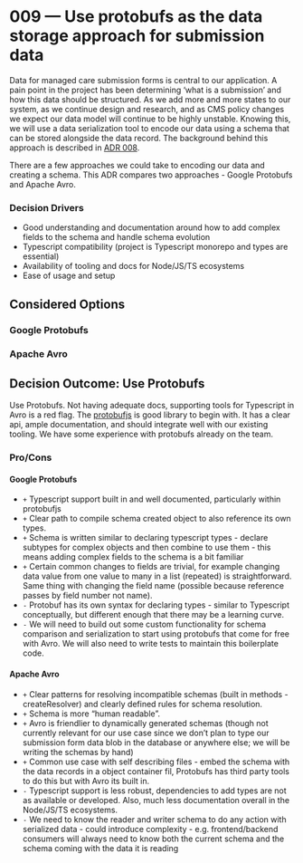 # 009 — Use protobufs as the data storage approach for submission data

Data for managed care submission forms is central to our application. A pain point in the project has been determining ‘what is a submission’ and how this data should be structured. As we add more and more states to our system, as we continue design and research, and as CMS policy changes we expect our data model will continue to be highly unstable. Knowing this, we will use a data serialization tool to encode our data using a schema that can be stored alongside the data record. The background behind this approach is described in [ADR 008](./008-form-data-serialization.md).

There are a few approaches we could take to encoding our data and creating a schema. This ADR compares two approaches - Google Protobufs and Apache Avro.

### Decision Drivers

-   Good understanding and documentation around how to add complex fields to the schema and handle schema evolution
-   Typescript compatibility (project is Typescript monorepo and types are essential)
-   Availability of tooling and docs for Node/JS/TS ecosystems
-   Ease of usage and setup

## Considered Options

### Google Protobufs

### Apache Avro

## Decision Outcome: Use Protobufs

Use Protobufs. Not having adequate docs, supporting tools for Typescript in Avro is a red flag. The [protobufjs](https://github.com/protobufjs/protobuf.js/) is good library to begin with. It has a clear api, ample documentation, and should integrate well with our existing tooling. We have some experience with protobufs already on the team.

### Pro/Cons

#### Google Protobufs

-   `+` Typescript support built in and well documented, particularly within protobufjs
-   `+` Clear path to compile schema created object to also reference its own types.
-   `+` Schema is written similar to declaring typescript types - declare subtypes for complex objects and then combine to use them - this means adding complex fields to the schema is a bit familiar
-   `+` Certain common changes to fields are trivial, for example changing data value from one value to many in a list (repeated) is straightforward. Same thing with changing the field name (possible because reference passes by field number not name).
-   `-` Protobuf has its own syntax for declaring types - similar to Typescript conceptually, but different enough that there may be a learning curve.
-   `-` We will need to build out some custom functionality for schema comparison and serialization to start using protobufs that come for free with Avro. We will also need to write tests to maintain this boilerplate code.

#### Apache Avro

-   `+` Clear patterns for resolving incompatible schemas (built in methods - createResolver) and clearly defined rules for schema resolution.
-   `+` Schema is more “human readable”.
-   `+` Avro is friendlier to dynamically generated schemas (though not currently relevant for our use case since we don’t plan to type our submission form data blob in the database or anywhere else; we will be writing the schemas by hand)
-   `+` Common use case with self describing files - embed the schema with the data records in a object container fil, Protobufs has third party tools to do this but with Avro its built in.
-   `-` Typescript support is less robust, dependencies to add types are not as available or developed. Also, much less documentation overall in the Node/JS/TS ecosystems.
-   `-` We need to know the reader and writer schema to do any action with serialized data - could introduce complexity - e.g. frontend/backend consumers will always need to know both the current schema and the schema coming with the data it is reading
